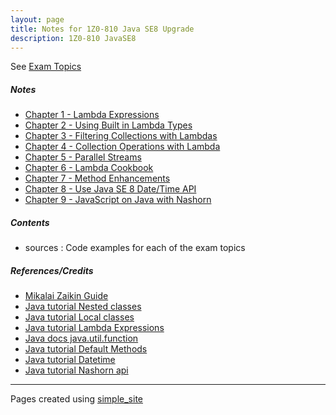 ```yaml
---
layout: page
title: Notes for 1Z0-810 Java SE8 Upgrade
description: 1Z0-810 JavaSE8 
---
```



See [Exam Topics](http://education.oracle.com/pls/web_prod-plq-dad/db_pages.getpage?page_id=5001&get_params=p_exam_id:1Z0-810#tabs-2)

##### Notes
- [Chapter 1 - Lambda Expressions](pages/chapter1.html)
- [Chapter 2 - Using Built in Lambda Types](pages/chapter2.html)
- [Chapter 3 - Filtering Collections with Lambdas](pages/chapter3.html)
- [Chapter 4 - Collection Operations with Lambda](pages/chapter4.html)
- [Chapter 5 - Parallel Streams](pages/chapter5.html)
- [Chapter 6 - Lambda Cookbook](pages/chapter6.html)
- [Chapter 7 - Method Enhancements](pages/chapter7.html)
- [Chapter 8 - Use Java SE 8 Date/Time API](pages/chapter8.html)
- [Chapter 9 - JavaScript on Java with Nashorn](pages/chapter9.html)


##### Contents
 + sources : Code examples for each of the exam topics


##### References/Credits
+ [Mikalai Zaikin Guide](http://java.boot.by/ocpjp8-upgrade-guide/)
+ [Java tutorial Nested classes](http://docs.oracle.com/javase/tutorial/java/javaOO/nested.html)
+ [Java tutorial Local classes](http://docs.oracle.com/javase/tutorial/java/javaOO/localclasses.html)
+ [Java tutorial Lambda Expressions](http://docs.oracle.com/javase/tutorial/java/javaOO/lambdaexpressions.html)
+ [Java docs java.util.function ](http://docs.oracle.com/javase/8/docs/api/java/util/function/package-summary.html)
+ [Java tutorial Default Methods](http://docs.oracle.com/javase/tutorial/java/IandI/defaultmethods.html)
+ [Java tutorial Datetime](http://docs.oracle.com/javase/tutorial/datetime)
+ [Java tutorial Nashorn api](http://docs.oracle.com/javase/8/docs/technotes/guides/scripting/nashorn/api.html)


---
Pages created using [simple_site](http://github.com/kbroman/simple_site)
